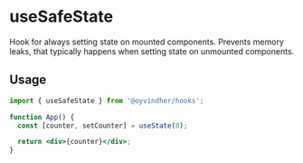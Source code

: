 # useSafeState

Hook for always setting state on mounted components. Prevents memory leaks, that typically happens
when setting state on unmounted components.

## Usage

```jsx
import { useSafeState } from '@oyvindher/hooks';

function App() {
  const [counter, setCounter] = useState(0);

  return <div>{counter}</div>;
}
```
